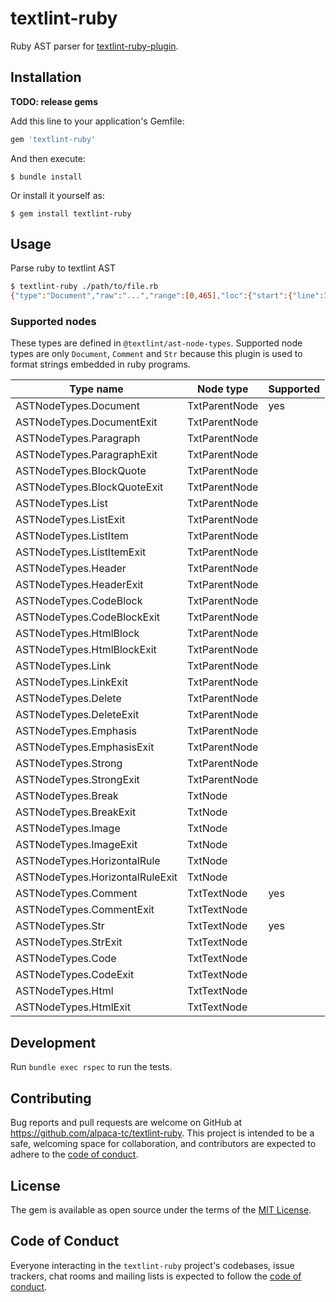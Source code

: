 # textlint-ruby

Ruby AST parser for [textlint-ruby-plugin](https://github.com/alpaca-tc/textlint-ruby-plugin).

## Installation

**TODO: release gems**

Add this line to your application's Gemfile:

```ruby
gem 'textlint-ruby'
```

And then execute:

    $ bundle install

Or install it yourself as:

    $ gem install textlint-ruby

## Usage

Parse ruby to textlint AST

```sh
$ textlint-ruby ./path/to/file.rb
{"type":"Document","raw":"...","range":[0,465],"loc":{"start":{"line":1,"column":0},"end":{"line":26,"column":0}},"children":[...]}
```

### Supported nodes

These types are defined in `@textlint/ast-node-types`.
Supported node types are only `Document`, `Comment` and `Str` because this plugin is used to format strings embedded in ruby programs.

| Type name                       | Node type     | Supported                            |
| ------------------------------- | ------------- | ------------------------------------ |
| ASTNodeTypes.Document           | TxtParentNode | yes                                  |
| ASTNodeTypes.DocumentExit       | TxtParentNode |                                      |
| ASTNodeTypes.Paragraph          | TxtParentNode |                                      |
| ASTNodeTypes.ParagraphExit      | TxtParentNode |                                      |
| ASTNodeTypes.BlockQuote         | TxtParentNode |                                      |
| ASTNodeTypes.BlockQuoteExit     | TxtParentNode |                                      |
| ASTNodeTypes.List               | TxtParentNode |                                      |
| ASTNodeTypes.ListExit           | TxtParentNode |                                      |
| ASTNodeTypes.ListItem           | TxtParentNode |                                      |
| ASTNodeTypes.ListItemExit       | TxtParentNode |                                      |
| ASTNodeTypes.Header             | TxtParentNode |                                      |
| ASTNodeTypes.HeaderExit         | TxtParentNode |                                      |
| ASTNodeTypes.CodeBlock          | TxtParentNode |                                      |
| ASTNodeTypes.CodeBlockExit      | TxtParentNode |                                      |
| ASTNodeTypes.HtmlBlock          | TxtParentNode |                                      |
| ASTNodeTypes.HtmlBlockExit      | TxtParentNode |                                      |
| ASTNodeTypes.Link               | TxtParentNode |                                      |
| ASTNodeTypes.LinkExit           | TxtParentNode |                                      |
| ASTNodeTypes.Delete             | TxtParentNode |                                      |
| ASTNodeTypes.DeleteExit         | TxtParentNode |                                      |
| ASTNodeTypes.Emphasis           | TxtParentNode |                                      |
| ASTNodeTypes.EmphasisExit       | TxtParentNode |                                      |
| ASTNodeTypes.Strong             | TxtParentNode |                                      |
| ASTNodeTypes.StrongExit         | TxtParentNode |                                      |
| ASTNodeTypes.Break              | TxtNode       |                                      |
| ASTNodeTypes.BreakExit          | TxtNode       |                                      |
| ASTNodeTypes.Image              | TxtNode       |                                      |
| ASTNodeTypes.ImageExit          | TxtNode       |                                      |
| ASTNodeTypes.HorizontalRule     | TxtNode       |                                      |
| ASTNodeTypes.HorizontalRuleExit | TxtNode       |                                      |
| ASTNodeTypes.Comment            | TxtTextNode   | yes                                  |
| ASTNodeTypes.CommentExit        | TxtTextNode   |                                      |
| ASTNodeTypes.Str                | TxtTextNode   | yes                                  |
| ASTNodeTypes.StrExit            | TxtTextNode   |                                      |
| ASTNodeTypes.Code               | TxtTextNode   |                                      |
| ASTNodeTypes.CodeExit           | TxtTextNode   |                                      |
| ASTNodeTypes.Html               | TxtTextNode   |                                      |
| ASTNodeTypes.HtmlExit           | TxtTextNode   |                                      |

## Development

Run `bundle exec rspec` to run the tests.

## Contributing

Bug reports and pull requests are welcome on GitHub at https://github.com/alpaca-tc/textlint-ruby. This project is intended to be a safe, welcoming space for collaboration, and contributors are expected to adhere to the [code of conduct](https://github.com/alpaca-tc/textlint-ruby/blob/master/CODE_OF_CONDUCT.md).

## License

The gem is available as open source under the terms of the [MIT License](https://opensource.org/licenses/MIT).

## Code of Conduct

Everyone interacting in the `textlint-ruby` project's codebases, issue trackers, chat rooms and mailing lists is expected to follow the [code of conduct](https://github.com/alpaca-tc/textlint-ruby/blob/master/CODE_OF_CONDUCT.md).
